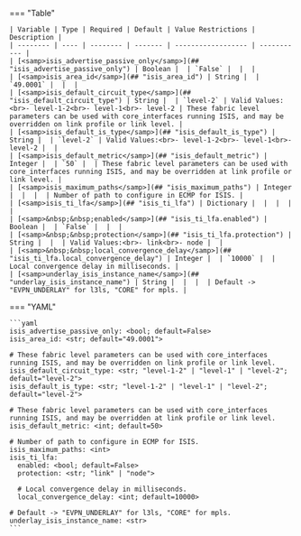 <!--
  ~ Copyright (c) 2023 Arista Networks, Inc.
  ~ Use of this source code is governed by the Apache License 2.0
  ~ that can be found in the LICENSE file.
  -->
=== "Table"

    | Variable | Type | Required | Default | Value Restrictions | Description |
    | -------- | ---- | -------- | ------- | ------------------ | ----------- |
    | [<samp>isis_advertise_passive_only</samp>](## "isis_advertise_passive_only") | Boolean |  | `False` |  |  |
    | [<samp>isis_area_id</samp>](## "isis_area_id") | String |  | `49.0001` |  |  |
    | [<samp>isis_default_circuit_type</samp>](## "isis_default_circuit_type") | String |  | `level-2` | Valid Values:<br>- level-1-2<br>- level-1<br>- level-2 | These fabric level parameters can be used with core_interfaces running ISIS, and may be overridden on link profile or link level. |
    | [<samp>isis_default_is_type</samp>](## "isis_default_is_type") | String |  | `level-2` | Valid Values:<br>- level-1-2<br>- level-1<br>- level-2 |  |
    | [<samp>isis_default_metric</samp>](## "isis_default_metric") | Integer |  | `50` |  | These fabric level parameters can be used with core_interfaces running ISIS, and may be overridden at link profile or link level. |
    | [<samp>isis_maximum_paths</samp>](## "isis_maximum_paths") | Integer |  |  |  | Number of path to configure in ECMP for ISIS. |
    | [<samp>isis_ti_lfa</samp>](## "isis_ti_lfa") | Dictionary |  |  |  |  |
    | [<samp>&nbsp;&nbsp;enabled</samp>](## "isis_ti_lfa.enabled") | Boolean |  | `False` |  |  |
    | [<samp>&nbsp;&nbsp;protection</samp>](## "isis_ti_lfa.protection") | String |  |  | Valid Values:<br>- link<br>- node |  |
    | [<samp>&nbsp;&nbsp;local_convergence_delay</samp>](## "isis_ti_lfa.local_convergence_delay") | Integer |  | `10000` |  | Local convergence delay in milliseconds. |
    | [<samp>underlay_isis_instance_name</samp>](## "underlay_isis_instance_name") | String |  |  |  | Default -> "EVPN_UNDERLAY" for l3ls, "CORE" for mpls. |

=== "YAML"

    ```yaml
    isis_advertise_passive_only: <bool; default=False>
    isis_area_id: <str; default="49.0001">

    # These fabric level parameters can be used with core_interfaces running ISIS, and may be overridden on link profile or link level.
    isis_default_circuit_type: <str; "level-1-2" | "level-1" | "level-2"; default="level-2">
    isis_default_is_type: <str; "level-1-2" | "level-1" | "level-2"; default="level-2">

    # These fabric level parameters can be used with core_interfaces running ISIS, and may be overridden at link profile or link level.
    isis_default_metric: <int; default=50>

    # Number of path to configure in ECMP for ISIS.
    isis_maximum_paths: <int>
    isis_ti_lfa:
      enabled: <bool; default=False>
      protection: <str; "link" | "node">

      # Local convergence delay in milliseconds.
      local_convergence_delay: <int; default=10000>

    # Default -> "EVPN_UNDERLAY" for l3ls, "CORE" for mpls.
    underlay_isis_instance_name: <str>
    ```
